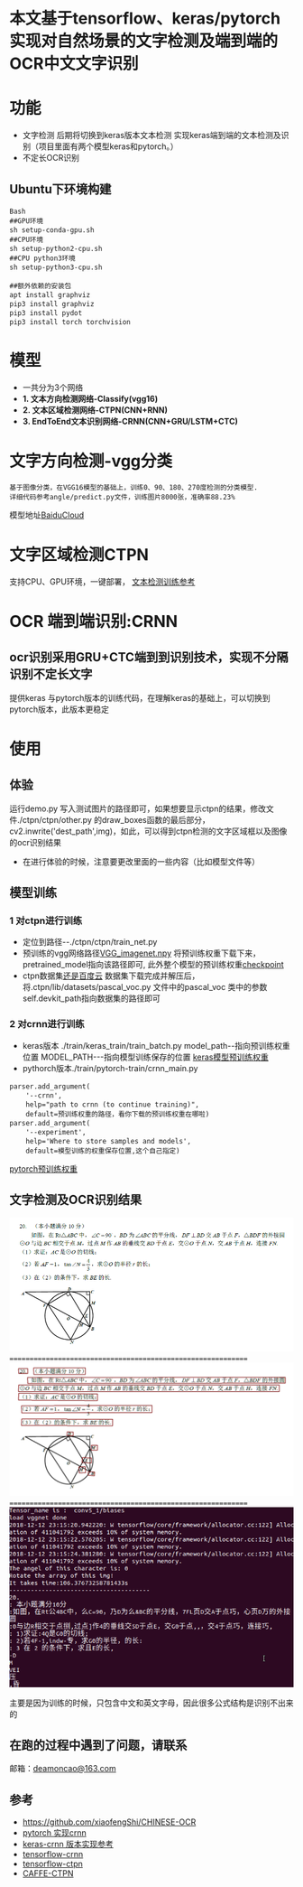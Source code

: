 # 本文基于tensorflow、keras/pytorch实现对自然场景的文字检测及端到端的OCR中文文字识别

# 功能
- 文字检测 后期将切换到keras版本文本检测 实现keras端到端的文本检测及识别（项目里面有两个模型keras和pytorch。）
- 不定长OCR识别


## Ubuntu下环境构建
``` 
Bash
##GPU环境
sh setup-conda-gpu.sh
##CPU环境
sh setup-python2-cpu.sh
##CPU python3环境
sh setup-python3-cpu.sh

##额外依赖的安装包
apt install graphviz
pip3 install graphviz
pip3 install pydot
pip3 install torch torchvision

```

# 模型
* 一共分为3个网络
* 	**1. 文本方向检测网络-Classify(vgg16)**
*  **2. 文本区域检测网络-CTPN(CNN+RNN)**
*  **3. EndToEnd文本识别网络-CRNN(CNN+GRU/LSTM+CTC)**

# 文字方向检测-vgg分类
```
基于图像分类，在VGG16模型的基础上，训练0、90、180、270度检测的分类模型.
详细代码参考angle/predict.py文件，训练图片8000张，准确率88.23%
```
模型地址[BaiduCloud](https://pan.baidu.com/s/1ZxCtfYA24OTxFPVdUjQHtw)

# 文字区域检测CTPN
支持CPU、GPU环境，一键部署，
[文本检测训练参考](https://github.com/eragonruan/text-detection-ctpn)  
 

# OCR 端到端识别:CRNN
## ocr识别采用GRU+CTC端到到识别技术，实现不分隔识别不定长文字
提供keras 与pytorch版本的训练代码，在理解keras的基础上，可以切换到pytorch版本，此版本更稳定

# 使用
## 体验

运行demo.py  写入测试图片的路径即可，如果想要显示ctpn的结果，修改文件./ctpn/ctpn/other.py 的draw_boxes函数的最后部分，cv2.inwrite('dest_path',img)，如此，可以得到ctpn检测的文字区域框以及图像的ocr识别结果
* 在进行体验的时候，注意要更改里面的一些内容（比如模型文件等）
## 模型训练
### 1 对ctpn进行训练
* 定位到路径--./ctpn/ctpn/train_net.py
* 预训练的vgg网络路径[VGG_imagenet.npy](https://pan.baidu.com/s/1JB15vCByczaSc3rSulCj5g)
将预训练权重下载下来，pretrained_model指向该路径即可,
此外整个模型的预训练权重[checkpoint](https://pan.baidu.com/s/1nFHqw0gp0znObs-5OnyrJw)
* ctpn数据集[还是百度云](https://pan.baidu.com/s/1TzJDcCNlDQVr3GGT1IDhQQ)
数据集下载完成并解压后，将.ctpn/lib/datasets/pascal_voc.py 文件中的pascal_voc 类中的参数self.devkit_path指向数据集的路径即可

### 2 对crnn进行训练
* keras版本 ./train/keras_train/train_batch.py  model_path--指向预训练权重位置 
MODEL_PATH---指向模型训练保存的位置
[keras模型预训练权重](https://pan.baidu.com/s/1vm8NN_Bvsu96_sPJiAWA-Q)
* pythorch版本./train/pytorch-train/crnn_main.py
```
parser.add_argument(
    '--crnn',
    help="path to crnn (to continue training)",
    default=预训练权重的路径，看你下载的预训练权重在哪啦)
parser.add_argument(
    '--experiment',
    help='Where to store samples and models',
    default=模型训练的权重保存位置,这个自己指定)
```
[pytorch预训练权重](https://pan.baidu.com/s/17EBrK67D2tiQM5UU5KboRQ)


## 文字检测及OCR识别结果
![ctpn原始图像1](./test/ttttt.png)
`===========================================================`
![ctpn检测1](./test/test1.png)
`===========================================================`
![ctpn+crnn结果1](./test/ttttttxt_result.PNG)

主要是因为训练的时候，只包含中文和英文字母，因此很多公式结构是识别不出来的

## 在跑的过程中遇到了问题，请联系
  邮箱：deamoncao@163.com

## 参考
- https://github.com/xiaofengShi/CHINESE-OCR
- [pytorch 实现crnn](https://github.com/meijieru/crnn.pytorch.git)    
- [keras-crnn 版本实现参考](https://www.zhihu.com/question/59645822)  
- [tensorflow-crnn](https://github.com/ilovin/lstm_ctc_ocr)
- [tensorflow-ctpn](https://github.com/eragonruan/text-detection-ctpn )
- [CAFFE-CTPN](https://github.com/tianzhi0549/CTPN)


